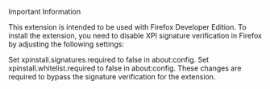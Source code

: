 Important Information

This extension is intended to be used with Firefox Developer Edition. To install the extension, you need to disable XPI signature verification in Firefox by adjusting the following settings:

Set xpinstall.signatures.required to false in about:config.
Set xpinstall.whitelist.required to false in about:config.
These changes are required to bypass the signature verification for the extension.
